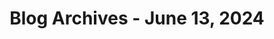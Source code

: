 ---
layout: category
title: "Blog Archives - June 13, 2024" 
category: "year-2024"
lang: en
permalink: '/category/2024/06/13/'
pagination:
    enabled: true
    category: ["year-2024", "month-06", "day-13"]
    permalink: /page/:num/
    locale: en
---